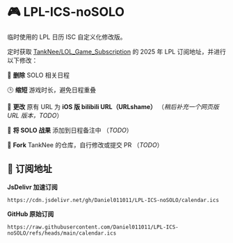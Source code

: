 # 🎮 LPL-ICS-noSOLO

临时使用的 LPL 日历 ISC 自定义化修改版。

定时获取 [TankNee/LOL_Game_Subscription](https://github.com/TankNee/LOL_Game_Subscription) 的 2025 年 LPL 订阅地址，并进行以下修改：


🧹 **删除** SOLO 相关日程

🕒 **缩短** 游戏时长，避免日程重叠

🔗 **更改** 原有 URL 为 **iOS 版 bilibili URL（URLshame）**
（*稍后补充一个网页版 URL 版本，TODO*）

📝 **将 SOLO 战果** 添加到日程备注中
（*TODO*）

🔧 **Fork** TankNee 的仓库，自行修改或提交 PR （*TODO*）

## 📅 订阅地址

**JsDelivr 加速订阅**

``` https://cdn.jsdelivr.net/gh/Daniel011011/LPL-ICS-noSOLO/calendar.ics ```

**GitHub 原始订阅**

``` https://raw.githubusercontent.com/Daniel011011/LPL-ICS-noSOLO/refs/heads/main/calendar.ics ```

